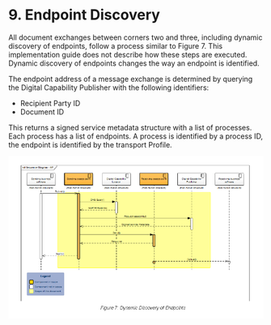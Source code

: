 # 9. Endpoint Discovery 
All document exchanges between corners two and three, including dynamic discovery of endpoints, follow a process similar to Figure 7. This implementation guide does not describe how these steps are executed. Dynamic discovery of endpoints changes the way an endpoint is identified. 

The endpoint address of a message exchange is determined by querying the Digital Capability Publisher with the following identifiers: 
 - Recipient Party ID 
 - Document ID 

This returns a signed service metadata structure with a list of processes. Each process has a list of endpoints. A process is identified by a process ID, the endpoint is identified by the transport Profile. 

![Dynamic-discover_Logo](/images/Endpoint-discovery.PNG)
